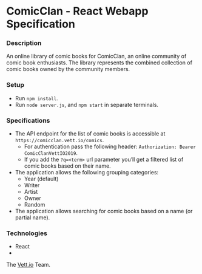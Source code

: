 # ComicClan - React Webapp Specification

### Description

An online library of comic books for ComicClan, an online community of comic book enthusiasts. The library represents the combined collection of comic books owned by the community members.

### Setup

- Run ```npm install```.
- Run  ```node server.js```, and ```npm start``` in separate terminals.

### Specifications

- The API endpoint for the list of comic books is accessible at `https://comicclan.vett.io/comics`. 
  - For authentication pass the following header:  `Authorization: Bearer ComicClanVettIO2019`.
  - If you add the `?q=<term>` url parameter you’ll get a filtered list of comic books based on their name.
- The application allows the following grouping categories:
  - Year (default)
  - Writer
  - Artist
  - Owner
  - Random
- The application allows searching for comic books based on a name (or partial name).

### Technologies

- React
- 

The [Vett.io](https://vett.io) Team.
